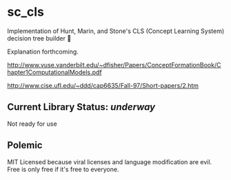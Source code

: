 sc_cls
======

Implementation of Hunt, Marin, and Stone's CLS (Concept Learning System) decision tree builder :evergreen_tree:

Explanation forthcoming.

http://www.vuse.vanderbilt.edu/~dfisher/Papers/ConceptFormationBook/Chapter1ComputationalModels.pdf

http://www.cise.ufl.edu/~ddd/cap6635/Fall-97/Short-papers/2.htm





Current Library Status: *underway*
--------------------------------------------

Not ready for use





Polemic
-------

MIT Licensed because viral licenses and language modification are evil.  Free is only free if it's free to everyone.
